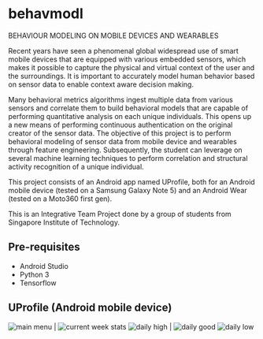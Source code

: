 # behavmodl
BEHAVIOUR MODELING ON MOBILE DEVICES AND WEARABLES

Recent years have seen a phenomenal global widespread use of smart mobile devices that are equipped with various embedded sensors, which makes it possible to capture the physical and virtual context of the user and the surroundings. It is important to accurately model human behavior based on sensor data to enable context aware decision making.

Many behavioral metrics algorithms ingest multiple data from various sensors and correlate them to build behavioral models that are capable of performing quantitative analysis on each unique individuals. This opens up a new means of performing continuous authentication on the original creator of the sensor data. The objective of this project is to perform behavioral modeling of sensor data from mobile device and
wearables through feature engineering. Subsequently, the student can leverage on several machine learning techniques to perform correlation and structural activity recognition of a unique individual.

This project consists of an Android app named UProfile, both for an Android mobile device (tested on a Samsung Galaxy Note 5) and an Android Wear (tested on a Moto360 first gen).

This is an Integrative Team Project done by a group of students from Singapore Institute of Technology.

## Pre-requisites
- Android Studio
- Python 3
- Tensorflow

## UProfile (Android mobile device)
![main menu](https://user-images.githubusercontent.com/26968011/44968250-6aa67e80-af79-11e8-9e3e-deaa6429ed91.png) | ![current week stats](https://user-images.githubusercontent.com/26968011/44968268-9590d280-af79-11e8-81a4-dc0c280e5bab.png) 
![daily high](https://user-images.githubusercontent.com/26968011/44968274-9c1f4a00-af79-11e8-99f3-db6764dfc4b2.png) | ![daily good](https://user-images.githubusercontent.com/26968011/44968279-a0e3fe00-af79-11e8-82b5-1c9ee49659ed.png) 
![daily low](https://user-images.githubusercontent.com/26968011/44968280-a5101b80-af79-11e8-9e69-dc91d413bb7a.png)
